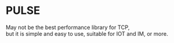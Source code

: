 # PULSE

May not be the best performance library for TCP,  
but it is simple and easy to use, suitable for IOT and IM, or more.
